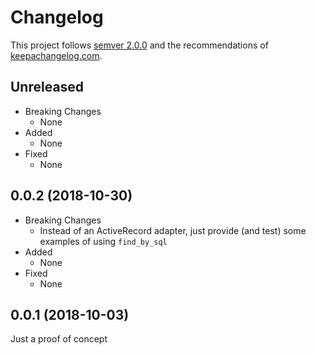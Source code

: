 # Changelog

This project follows [semver 2.0.0](http://semver.org/spec/v2.0.0.html) and the
recommendations of [keepachangelog.com](http://keepachangelog.com/).

## Unreleased

- Breaking Changes
  - None
- Added
  - None
- Fixed
  - None

## 0.0.2 (2018-10-30)

- Breaking Changes
  - Instead of an ActiveRecord adapter, just provide (and test) some examples
    of using `find_by_sql`
- Added
  - None
- Fixed
  - None

## 0.0.1 (2018-10-03)

Just a proof of concept
